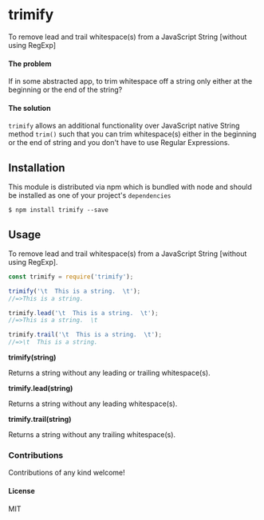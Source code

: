 # trimify
To remove lead and trail whitespace(s) from a JavaScript String [without using RegExp]

#### The problem
If in some abstracted app, to trim whitespace off a string only either at the beginning or the end of the string?

#### The solution
`trimify` allows an additional functionality over JavaScript native String method `trim()` such that you can trim whitespace(s) either in the beginning or the end of string and you don't have to use Regular Expressions.

## Installation
This module is distributed via npm which is bundled with node and should be installed as one of your project's `dependencies`

`$ npm install trimify --save`

## Usage
To remove lead and trail whitespace(s) from a JavaScript String [without using RegExp].

```javaScript
const trimify = require('trimify');

trimify('\t  This is a string.  \t');
//=>This is a string.

trimify.lead('\t  This is a string.  \t');
//=>This is a string.  \t

trimify.trail('\t  This is a string.  \t');
//=>\t  This is a string.
```

**trimify(string)**

Returns a string without any leading or trailing whitespace(s).

**trimify.lead(string)**

Returns a string without any leading whitespace(s).

**trimify.trail(string)**

Returns a string without any trailing whitespace(s).

### Contributions
Contributions of any kind welcome!

#### License
MIT